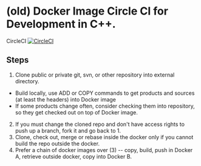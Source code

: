 (old) Docker Image Circle CI for Development in C++.
====================================================

CircleCI [![CircleCI](https://circleci.com/gh/sprax/diccid.svg?style=svg)](https://circleci.com/gh/sprax/diccid)

## Steps
1. Clone public or private git, svn, or other repository into external directory.
  - Build locally, use ADD or COPY commands to get products and sources (at least the headers) into Docker image
  - If some products change often, consider checking them into repository, so they get checked out on top of Docker image. 
2. If you must change the cloned repo and don't have access rights to push up a branch, fork it and go back to 1.
3. Clone, check out, merge or rebase inside the docker only if you cannot build the repo outside the docker.
4. Prefer a chain of docker images over (3) -- copy, build, push in Docker A, retrieve outside docker, copy into Docker B.
